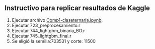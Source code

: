 ## Instructivo para replicar resultados de Kaggle
1. Ejecutar archivo [Comp1-claseternaria.ipynb](Comp1-claseternaria.ipynb).
2. Ejecutar 723_preprocesamiento.r
3. Ejecutar 744_lightgbm_binaria_BO.r
4. Ejecutar 745_lightgbm_final.r
5. Se eligió la semilla:703531 y corte: 11500
